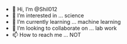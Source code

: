 - 👋 Hi, I’m @Shil012
- 👀 I’m interested in ... science
- 🌱 I’m currently learning ... machine learning
- 💞️ I’m looking to collaborate on ... lab work
- 📫 How to reach me ... NOT

<!---
Shil012/Shil012 is a ✨ special ✨ repository because its `README.md` (this file) appears on your GitHub profile.
You can click the Preview link to take a look at your changes.
--->
